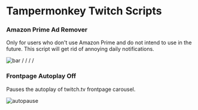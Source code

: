 # Tampermonkey Twitch Scripts
### Amazon Prime Ad Remover
Only for users who don't use Amazon Prime and do not intend to use in the future. This script will get rid of annoying daily notifications.

![bar](https://github.com/mirbyte/Tampermonkey-Twitch-Scripts/assets/83219244/66edc374-e6eb-447e-b6ae-aff877b039b5)
/
/
/
/
### Frontpage Autoplay Off
Pauses the autoplay of twitch.tv frontpage carousel.

![autopause](https://github.com/mirbyte/Tampermonkey-Twitch-Scripts/assets/83219244/3c7d711d-edb2-4566-9305-19a6a8565f86)
